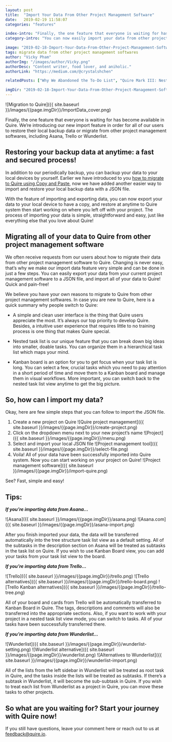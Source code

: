```yaml
---
layout: post
title:  "Import Your Data From Other Project Management Software"
date:   2019-02-19 11:58:07
categories: "features"

index-intro: "Finally, the one feature that everyone is waiting for has become available in Quire. We’re introducing our new import feature in order for all of our users to restore their local backup data or migrate from other project management softwares, including Asana, Trello or Wunderlist."
category-intro: "You can now easily import your data from other project management softwares to Quire."

image: "2019-02-18-Import-Your-Data-From-Other-Project-Management-Software/ImportData_cover.png"
tags: migrate data from other project management softwares
author: "Vicky Pham"
authorImg: "/images/author/Vicky.png"
authorDesc: "Content writer, food lover, and aniholic."
authorLink: "https://medium.com/@crystalshchen"

relatedPosts: ["Why We Abandoned the To-Do List", "Quire Mark III: Nested Tasks Meets Board"]

imgDir: "2019-02-18-Import-Your-Data-From-Other-Project-Management-Software"
---
```



![Migration to Quire]({{ site.baseurl }}/images/{{page.imgDir}}/ImportData_cover.png)

Finally, the one feature that everyone is waiting for has become available in Quire. We’re introducing our new import feature in order for all of our users to restore their local backup data or migrate from other project management softwares, including Asana, Trello or Wunderlist. 

## Restoring your backup data at anytime: a fast and secured process!
 
In addition to our periodically backup, you can backup your data to your local devices by yourself. Earlier we have introduced to you [how to migrate to Quire using Copy and Paste](https://quire.io/blog/p/How-to-migrate-to-Quire-Copy-and-paste.html#comment-4326152120), now we have added another easier way to import and restore your local backup data with a JSON file.
 
With the feature of importing and exporting data, you can now export your data to your local device to have a copy, and restore at anytime to Quire system then start working on where you left off with your project. The process of importing your data is simple, straightforward and easy, just like everything else that you love about Quire!
 
## Migrating all of your data to Quire from other project management software
 
We often receive requests from our users about how to migrate their data from other project management software to Quire. Changing is never easy, that’s why we make our import data feature very simple and can be done in just a few steps. You can easily export your data from your current project management software to a JSON file, and import all of your data to Quire! Quick and pain-free!
 
We believe you have your own reasons to migrate to Quire from other project management softwares. In case you are new to Quire, here is a quick summary why people switch to Quire:

* A simple and clean user interface is the thing that Quire users appreciate the most. It’s always our top priority to develop Quire. Besides, a intuitive user experience that requires little to no training process is one thing that makes Quire special.

* Nested task list is our unique feature that you can break down big ideas into smaller, doable tasks. You can organize them in a hierarchical task list which maps your mind.

* Kanban board is an option for you to get focus when your task list is long. You can select a few, crucial tasks which you need to pay attention in a short period of time and move them to a Kanban board and manage them in visual workflows. More important, you can switch back to the nested task list view anytime to get the big picture.

## So, how can I import my data?
 
Okay, here are few simple steps that you can follow to import the JSON file.
 
1. Create a new project on Quire
    ![Quire project management]({{ site.baseurl }}/images/{{page.imgDir}}/create-project.png)
1. Click on the dropdown menu next to your new project’s name
    ![Project]({{ site.baseurl }}/images/{{page.imgDir}}/menu.png)
1. Select and import your local JSON file
    ![Project management tool]({{ site.baseurl }}/images/{{page.imgDir}}/select-file.png)
1. Voila! All of your data have been successfully imported into Quire system. Now you can start working on your project on Quire!
    ![Project management software]({{ site.baseurl }}/images/{{page.imgDir}}/import-quire.png)

See? Fast, simple and easy!
 
## Tips:
 
***If you’re importing data from Asana…***

![Asana]({{ site.baseurl }}/images/{{page.imgDir}}/asana.png)
![Asana.com]({{ site.baseurl }}/images/{{page.imgDir}}/asana-import.png)

After you finish imported your data, the data will be transferred automatically into the tree structure task list view as a default setting. All of the subtasks in the description section on Asana will be treated as subtasks in the task list on Quire. If you wish to use Kanban Board view, you can add your tasks from your task list view to the board.
 
***If you’re importing data from Trello…***

![Trello]({{ site.baseurl }}/images/{{page.imgDir}}/trello.png)
![Trello alternatives]({{ site.baseurl }}/images/{{page.imgDir}}/trello-board.png)
![Trello Kanban alternatives]({{ site.baseurl }}/images/{{page.imgDir}}/trello-tree.png)

All of your board and cards from Trello will be automatically transferred to Kanban Board in Quire. The tags, descriptions and comments will also be transferred into the appropriate sections. Also, if you want to work with your project in a nested task list view mode, you can switch to tasks. All of your tasks have been successfully transferred there.
 
***If you’re importing data from Wunderlist…***

![Wunderlist]({{ site.baseurl }}/images/{{page.imgDir}}/wunderlist-setting.png)
![Wunderlist alternative]({{ site.baseurl }}/images/{{page.imgDir}}/wunderlist.png)
![Alternatives to Wunderlist]({{ site.baseurl }}/images/{{page.imgDir}}/wunderlist-import.png)

All of the lists from the left sidebar in Wunderlist will be treated as root task in Quire, and the tasks inside the lists will be treated as subtasks. If there’s a subtask in Wunderlist, it will become the sub-subtask in Quire. If you wish to treat each list from Wunderlist as a project in Quire, you can move these tasks to other projects.
 
## So what are you waiting for? Start your journey with Quire now!
 
If you still have questions, leave your comment here or reach out to us at feedback@quire.io.


[jekyll]:      http://jekyllrb.com
[jekyll-gh]:   https://github.com/jekyll/jekyll
[jekyll-help]: https://github.com/jekyll/jekyll-help
